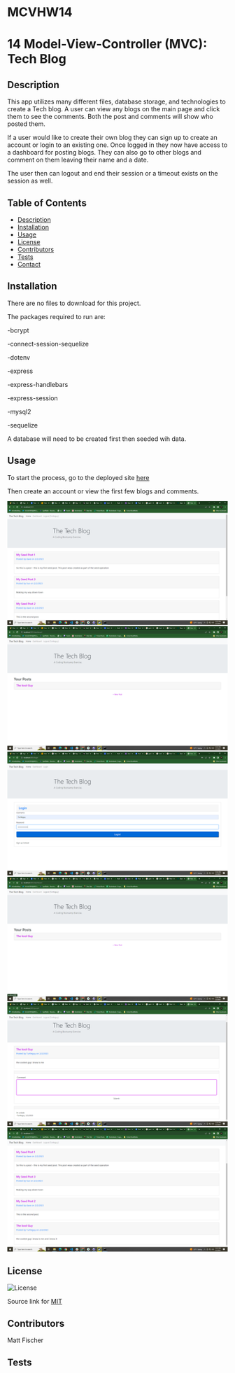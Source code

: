# MCVHW14
# 14 Model-View-Controller (MVC): Tech Blog

## Description

This app utilizes many different files, database storage, and technologies to create a Tech blog. A user can view any blogs on the main page and click them to see the comments. Both the post and comments will show who posted them. 

If a user would like to create their own blog they can sign up to create an account or login to an existing one. Once logged in they now have access to a dashboard for posting blogs. They can also go to other blogs and comment on them leaving their name and a date. 

The user then can logout and end their session or a timeout exists on the session as well. 
   
## Table of Contents
- [Description](#description)
- [Installation](#installation)
- [Usage](#usage)
- [License](#license)
- [Contributors](#contributors)
- [Tests](#tests)
- [Contact](#contact)

## Installation

There are no files to download for this project.

The packages required to run are:

-bcrypt

-connect-session-sequelize

-dotenv

-express

-express-handlebars

-express-session

-mysql2

-sequelize 

A database will need to be created first then seeded wih data. 

## Usage

To start the process, go to the deployed site [here](https://arcane-shore-27269.herokuapp.com/)

Then create an account or view the first few blogs and comments.  

![example](assets/Screenshot1.png)
![example](assets/Screenshot2.png)
![example](assets/Screenshot3.png)
![example](assets/Screenshot4.png)
![example](assets/Screenshot5.png)
![example](assets/Screenshot6.png)

## License

![License](https://img.shields.io/badge/License-MIT-yellow.svg)

Source link for [MIT](https://opensource.org/licenses/MIT)

## Contributors

Matt Fischer

## Tests
